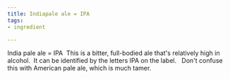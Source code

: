```yaml
---
title: Indiapale ale = IPA
tags:
- ingredient

---
```

India pale ale = IPA   This is a bitter, full-bodied ale that's relatively high in alcohol.  It can be identified by the letters IPA on the label.   Don't confuse this with American pale ale, which is much tamer.
